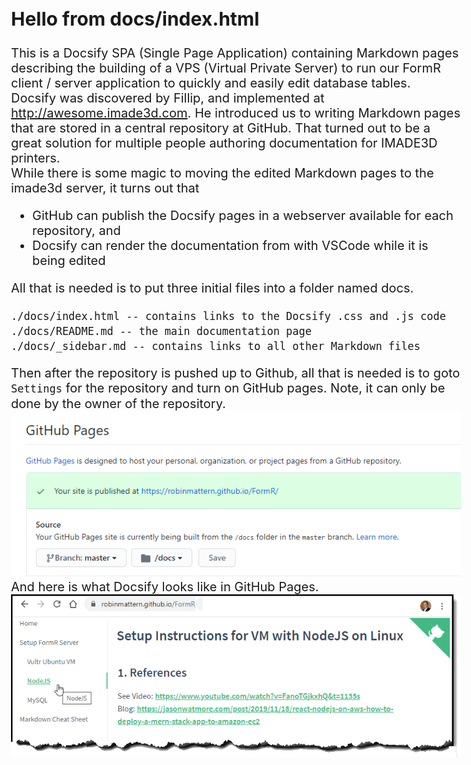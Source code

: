 <style>
    body { font-size:  15pt; }  /* 10pt is the default size */
    p  { line-height: 1.2em; }  /* 1.4em is the default line-height */
    p  { margin:        0em; }  /* .5em is the default top and bottom margin */
</style>

## Hello from docs/index.html

This is a Docsify SPA (Single Page Application) containing Markdown pages
describing the building of a VPS (Virtual Private Server) to run our FormR
client / server application to quickly and easily edit database tables.   

Docsify was discovered by Fillip, and implemented at http://awesome.imade3d.com. 
He introduced us to writing Markdown pages that are stored in a central repository
at GitHub.  That turned out to be a great solution for multiple people authoring documentation for IMADE3D printers.

While there is some magic to moving the edited Markdown pages to the imade3d server,
it turns out that 
- GitHub can publish the Docsify pages in a webserver available for each repository, and 
- Docsify can render the documentation from with VSCode while it is being edited  

All that is needed is to put three initial files into a folder named docs.  
  ``` 
  ./docs/index.html -- contains links to the Docsify .css and .js code
  ./docs/README.md -- the main documentation page
  ./docs/_sidebar.md -- contains links to all other Markdown files
  ``` 
Then after the repository is pushed up to Github, all that is needed is to goto `Settings` for the repository and turn on GitHub pages.  Note, it can only be done 
by the owner of the repository.  

![Setup Github Pages](images/et0101-01_Setup-Github-Pages.png "Setup Github Pages")


And here is what Docsify looks like in GitHub Pages. 

![FormR Github Page](images/et0101-02_FormR-Github-Page.png "FormR-Github-Page")